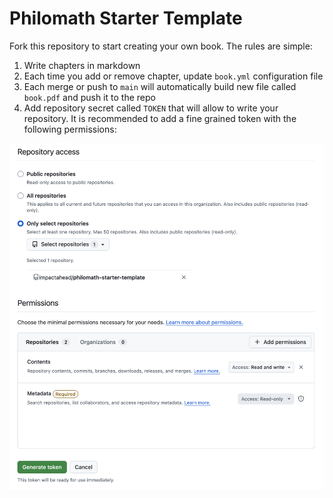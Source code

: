 # Philomath Starter Template

Fork this repository to start creating your own book. The rules are simple:

1. Write chapters in markdown
2. Each time you add or remove chapter, update `book.yml` configuration file
3. Each merge or push to `main` will automatically build new file called `book.pdf` and push it to the repo
4. Add repository secret called `TOKEN` that will allow to write your repository. It is recommended to add a fine grained token with the following permissions:

![github token](github-token.png)
